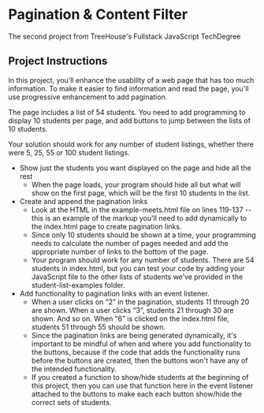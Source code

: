 # Pagination & Content Filter
The second project from TreeHouse's Fullstack JavaScript TechDegree

## Project Instructions

In this project, you'll enhance the usability of a web page that has too much information. To make it easier to find information and read the page, you'll use progressive enhancement to add pagination.

The page includes a list of 54 students. You need to add programming to display 10 students per page, and add buttons to jump between the lists of 10 students.

Your solution should work for any number of student listings, whether there were 5, 25, 55 or 100 student listings.

* Show just the students you want displayed on the page and hide all the rest
  * When the page loads, your program should hide all but what will show on the first page, which will be the first 10 students in the list.
* Create and append the pagination links
  * Look at the HTML in the example-meets.html file on lines 119-137 -- this is an example of the markup you'll need to add dynamically to the index.html page to create pagination links.
  * Since only 10 students should be shown at a time, your programming needs to calculate the number of pages needed and add the appropriate number of links to the bottom of the page.
  * Your program should work for any number of students. There are 54 students in index.html, but you can test your code by adding your JavaScript file to the other lists of students we’ve provided in the student-list-examples folder.
* Add functionality to pagination links with an event listener.
  * When a user clicks on “2” in the pagination, students 11 through 20 are shown. When a user clicks “3”, students 21 through 30 are shown. And so on. When “6” is clicked on the index.html file, students 51 through 55 should be shown.
  * Since the pagination links are being generated dynamically, it's important to be mindful of when and where you add functionality to the buttons, because if the code that adds the functionality runs before the buttons are created, then the buttons won't have any of the intended functionality.
  * If you created a function to show/hide students at the beginning of this project, then you can use that function here in the event listener attached to the buttons to make each each button show/hide the correct sets of students.

